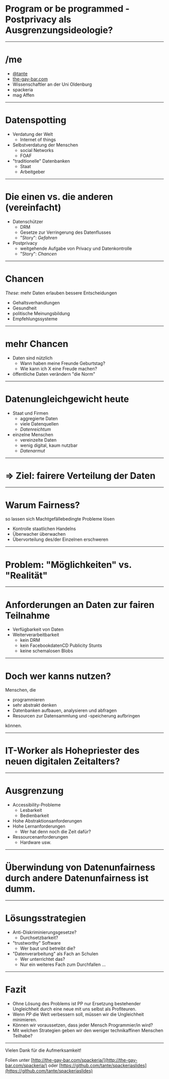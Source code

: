 # Program or be programmed - Postprivacy als Ausgrenzungsideologie?

---
# /me

* [@tante](http://twitter.com/tante)
* [the-gay-bar.com](http://the-gay-bar.com)
* Wissenschaftler an der Uni Oldenburg
* spackeria
* mag Affen

---
# Datenspotting

* Verdatung der Welt
    * Internet of things
* Selbstverdatung der Menschen
    * social Networks
    * FOAF
* "traditionelle" Datenbanken
    * Staat
    * Arbeitgeber
---
# Die einen vs. die anderen (vereinfacht)

* Datenschützer
    * DRM
    * Gesetze zur Verringerung des Datenflusses
    * "Story":  *Gefahren*
* Postprivacy
    * weitgehende Aufgabe von Privacy und Datenkontrolle
    * "Story": *Chancen*

---
# Chancen

*These*: mehr Daten erlauben bessere Entscheidungen

* Gehaltsverhandlungen
* Gesundheit
* politische Meinungsbildung
* Empfehlungssysteme
---
# mehr Chancen

* Daten sind nützlich
    * Wann haben meine Freunde Geburtstag?
    * Wie kann ich X eine Freude machen?
* öffentliche Daten verändern "die Norm"

---
# Datenungleichgewicht heute

* Staat und Firmen
    * aggregierte Daten
    * viele Datenquellen
    * *Datenreichtum*
* einzelne Menschen
    * vereinzelte Daten
    * wenig digital, kaum nutzbar
    * *Datenarmut*

---
# => Ziel: fairere Verteilung der Daten

---
# Warum Fairness?

so lassen sich Machtgefällebedingte Probleme lösen

* Kontrolle staatlichen Handelns
* Überwacher überwachen
* Übervorteilung des/der Einzelnen erschweren

---
# Problem: "Möglichkeiten" vs. "Realität"
---
# Anforderungen an Daten zur fairen Teilnahme

* Verfügbarkeit von Daten
* Weiterverarbeitbarkeit
    * kein DRM
    * kein FacebookdatenCD Publicity Stunts
    * keine schemalosen Blobs

---
# Doch wer kanns nutzen?

Menschen, die

* programmieren
* sehr abstrakt denken
* Datenbanken aufbauen, analysieren und abfragen
* Resourcen zur Datensammlung und -speicherung aufbringen

können.

---
# IT-Worker als Hohepriester des neuen digitalen Zeitalters?

---
# Ausgrenzung

* Accessibility-Probleme
    * Lesbarkeit
    * Bedienbarkeit
* Hohe Abstraktionsanforderungen
* Hohe Lernanforderungen
    * Wer hat denn noch die Zeit dafür?
* Ressourcenanforderungen
    * Hardware usw.

---
# Überwindung von Datenunfairness durch andere Datenunfairness ist dumm.
---
# Lösungsstrategien

* Anti-Diskriminierungsgesetze?
    * Durchsetzbarkeit?
* "trustworthy" Software
    * Wer baut und betreibt die?
* "Datenverarbeitung" als Fach an Schulen
    * Wer unterrichtet das?
    * Nur ein weiteres Fach zum Durchfallen …

---
# Fazit

* Ohne Lösung des Problems ist PP nur Ersetzung bestehender Ungleichheit durch eine neue mit uns selbst als Profiteuren.
* Wenn PP die Welt verbessern soll, müssen wir die Ungleichheit minimieren.
* Können wir voraussetzen, dass jeder Mensch Programmier/in wird?
* Mit welchen Strategien geben wir den weniger technikaffinen Menschen Teilhabe?

---

Vielen Dank für die Aufmerksamkeit!

Folien unter [http://the-gay-bar.com/spackeria/](http://the-gay-bar.com/spackeria/) oder 
[https://github.com/tante/spackeriaslides](https://github.com/tante/spackeriaslides)
